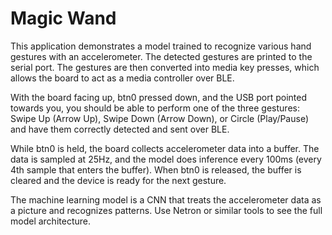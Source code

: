 # Magic Wand

This application demonstrates a model trained to recognize various hand gestures with an accelerometer. The detected gestures are printed to the serial port. The gestures are then converted into media key presses, which allows the board to act as a media controller over BLE.

With the board facing up, btn0 pressed down, and the USB port pointed towards you, you should be able to perform one of the three gestures: Swipe Up (Arrow Up), Swipe Down (Arrow Down), or Circle (Play/Pause) and have them correctly detected and sent over BLE.

While btn0 is held, the board collects accelerometer data into a buffer. The data is sampled at 25Hz, and the model does inference every 100ms (every 4th sample that enters the buffer). When btn0 is released, the buffer is cleared and the device is ready for the next gesture.

The machine learning model is a CNN that treats the accelerometer data as a picture and recognizes patterns. Use Netron or similar tools to see the full model architecture.
